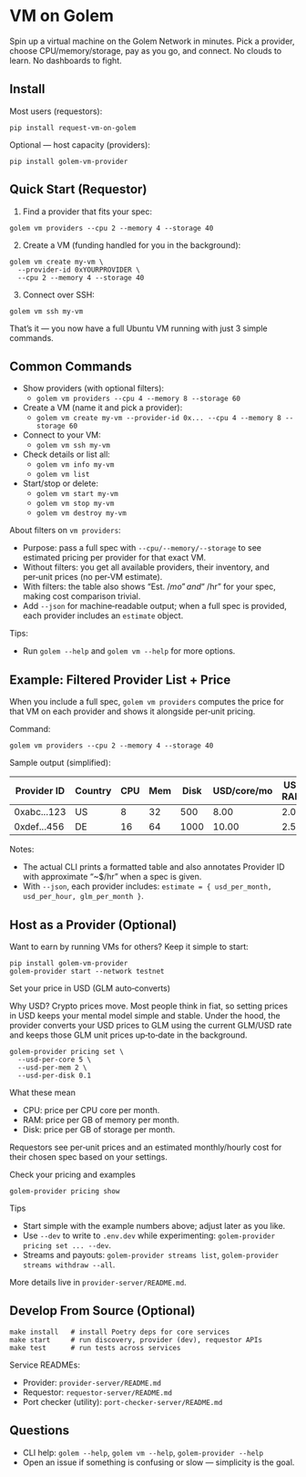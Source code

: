 # VM on Golem

Spin up a virtual machine on the Golem Network in minutes. Pick a provider, choose CPU/memory/storage, pay as you go, and connect. No clouds to learn. No dashboards to fight.


## Install

Most users (requestors):

```
pip install request-vm-on-golem
```

Optional — host capacity (providers):

```
pip install golem-vm-provider
```


## Quick Start (Requestor)

1) Find a provider that fits your spec:

```
golem vm providers --cpu 2 --memory 4 --storage 40
```

2) Create a VM (funding handled for you in the background):

```
golem vm create my-vm \
  --provider-id 0xYOURPROVIDER \
  --cpu 2 --memory 4 --storage 40
```

3) Connect over SSH:

```
golem vm ssh my-vm
```

That’s it — you now have a full Ubuntu VM running with just 3 simple commands.


## Common Commands

- Show providers (with optional filters):
  - `golem vm providers --cpu 4 --memory 8 --storage 60`
- Create a VM (name it and pick a provider):
  - `golem vm create my-vm --provider-id 0x... --cpu 4 --memory 8 --storage 60`
- Connect to your VM:
  - `golem vm ssh my-vm`
- Check details or list all:
  - `golem vm info my-vm`
  - `golem vm list`
- Start/stop or delete:
  - `golem vm start my-vm`
  - `golem vm stop my-vm`
  - `golem vm destroy my-vm`

About filters on `vm providers`:
- Purpose: pass a full spec with `--cpu/--memory/--storage` to see estimated pricing per provider for that exact VM.
- Without filters: you get all available providers, their inventory, and per‑unit prices (no per‑VM estimate).
- With filters: the table also shows “Est. $/mo” and “~$/hr” for your spec, making cost comparison trivial.
- Add `--json` for machine‑readable output; when a full spec is provided, each provider includes an `estimate` object.

Tips:
- Run `golem --help` and `golem vm --help` for more options.


## Example: Filtered Provider List + Price

When you include a full spec, `golem vm providers` computes the price for that VM on each provider and shows it alongside per‑unit pricing.

Command:

```
golem vm providers --cpu 2 --memory 4 --storage 40
```

Sample output (simplified):

| Provider ID        | Country | CPU | Mem | Disk | USD/core/mo | USD/GB RAM/mo | USD/GB Disk/mo | Est. $/mo | Est. GLM/mo |
|--------------------|---------|-----|-----|------|-------------|---------------|----------------|-----------|-------------|
| 0xabc...123        | US      | 8   | 32  | 500  | 8.00        | 2.00          | 0.08           | 40.64     | 123.456789  |
| 0xdef...456        | DE      | 16  | 64  | 1000 | 10.00       | 2.50          | 0.10           | 50.80     | 154.321000  |

Notes:
- The actual CLI prints a formatted table and also annotates Provider ID with approximate “~$/hr” when a spec is given.
- With `--json`, each provider includes: `estimate = { usd_per_month, usd_per_hour, glm_per_month }`.


## Host as a Provider (Optional)

Want to earn by running VMs for others? Keep it simple to start:

```
pip install golem-vm-provider
golem-provider start --network testnet
```

Set your price in USD (GLM auto‑converts)

Why USD? Crypto prices move. Most people think in fiat, so setting prices in USD keeps your mental model simple and stable. Under the hood, the provider converts your USD prices to GLM using the current GLM/USD rate and keeps those GLM unit prices up‑to‑date in the background.

```
golem-provider pricing set \
  --usd-per-core 5 \
  --usd-per-mem 2 \
  --usd-per-disk 0.1
```

What these mean
- CPU: price per CPU core per month.
- RAM: price per GB of memory per month.
- Disk: price per GB of storage per month.

Requestors see per‑unit prices and an estimated monthly/hourly cost for their chosen spec based on your settings.

Check your pricing and examples

```
golem-provider pricing show
```

Tips
- Start simple with the example numbers above; adjust later as you like.
- Use `--dev` to write to `.env.dev` while experimenting: `golem-provider pricing set ... --dev`.
- Streams and payouts: `golem-provider streams list`, `golem-provider streams withdraw --all`.

More details live in `provider-server/README.md`.


## Develop From Source (Optional)

```
make install   # install Poetry deps for core services
make start     # run discovery, provider (dev), requestor APIs
make test      # run tests across services
```

Service READMEs:
- Provider: `provider-server/README.md`
- Requestor: `requestor-server/README.md`
- Port checker (utility): `port-checker-server/README.md`


## Questions

- CLI help: `golem --help`, `golem vm --help`, `golem-provider --help`
- Open an issue if something is confusing or slow — simplicity is the goal.
